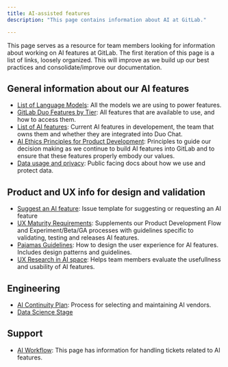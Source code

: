 ```yaml
---
title: AI-assisted features
description: "This page contains information about AI at GitLab."

---
```



This page serves as a resource for team members looking for information about working on AI features at GitLab. The first iteration of this page is a list of links, loosely organized. This will improve as we build up our best practices and consolidate/improve our documentation.


## General information about our AI features
* [List of Language Models](https://docs.gitlab.com/ee/user/ai_features.html#language-models): All the models we are using to power features.
* [GitLab Duo Features by Tier](https://docs.gitlab.com/ee/user/ai_features.html): All features that are available to use, and how to access them.
* [List of AI features](https://handbook.gitlab.com/handbook/engineering/development/data-science/#features): Current AI features in developement, the team that owns them and whether they are integrated into Duo Chat.
* [AI Ethics Principles for Product Development](/handbook/legal/ethics-compliance-program/ai-ethics-principles/#1-avoid-unfair-bias): Principles to guide our decision making as we continue to build AI features into GitLab and to ensure that these features properly embody our values.
* [Data usage and privacy](https://docs.gitlab.com/ee/user/ai_features.html#data-usage): Public facing docs about how we use and protect data. 


## Product and UX info for design and validation
* [Suggest an AI feature](https://gitlab.com/gitlab-org/gitlab/-/issues/new?issuable_template=AI%20Project%20Proposal&issue%5Btitle%5D=AI+Feature+Proposal:+): Issue template for suggesting or requesting an AI feature
* [UX Maturity Requirements](/handbook/product/ai/ux-maturity/#background): Supplements our Product Development Flow and Experiment/Beta/GA processes with guidelines specific to validating, testing and releases AI features.
* [Pajamas Guidelines](https://design.gitlab.com/usability/ai-human-interaction): How to design the user experience for AI features. Includes design patterns and guidelines.
* [UX Research in AI space](https://handbook.gitlab.com/handbook/product/ux/ux-research/research-in-the-ai-space/): Helps team members evaluate the usefullness and usability of AI features.

## Engineering
* [AI Continuity Plan](/handbook/product/ai/continuity-plan/): Process for selecting and maintaining AI vendors.
* [Data Science Stage](/handbook/engineering/development/data-science/)

## Support
* [AI Workflow](/handbook/support/workflows/ai_features/): This page has information for handling tickets related to AI features.




